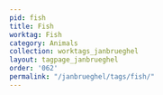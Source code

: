 ```yaml
---
pid: fish
title: Fish
worktag: Fish
category: Animals
collection: worktags_janbrueghel
layout: tagpage_janbrueghel
order: '062'
permalink: "/janbrueghel/tags/fish/"
---
```

